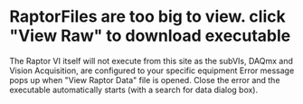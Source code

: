 # RaptorFiles are too big to view. click "View Raw" to download executable
The Raptor VI itself will not execute from this site as the subVIs, DAQmx and Vision Acquisition, are configured to your specific equipment
Error message pops up when "View Raptor Data" file is opened. Close the error and the executable automatically starts (with a search for data dialog box).
